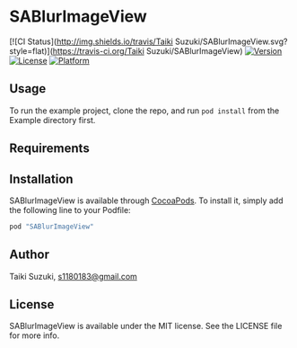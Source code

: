 # SABlurImageView

[![CI Status](http://img.shields.io/travis/Taiki Suzuki/SABlurImageView.svg?style=flat)](https://travis-ci.org/Taiki Suzuki/SABlurImageView)
[![Version](https://img.shields.io/cocoapods/v/SABlurImageView.svg?style=flat)](http://cocoapods.org/pods/SABlurImageView)
[![License](https://img.shields.io/cocoapods/l/SABlurImageView.svg?style=flat)](http://cocoapods.org/pods/SABlurImageView)
[![Platform](https://img.shields.io/cocoapods/p/SABlurImageView.svg?style=flat)](http://cocoapods.org/pods/SABlurImageView)

## Usage

To run the example project, clone the repo, and run `pod install` from the Example directory first.

## Requirements

## Installation

SABlurImageView is available through [CocoaPods](http://cocoapods.org). To install
it, simply add the following line to your Podfile:

```ruby
pod "SABlurImageView"
```

## Author

Taiki Suzuki, s1180183@gmail.com

## License

SABlurImageView is available under the MIT license. See the LICENSE file for more info.
